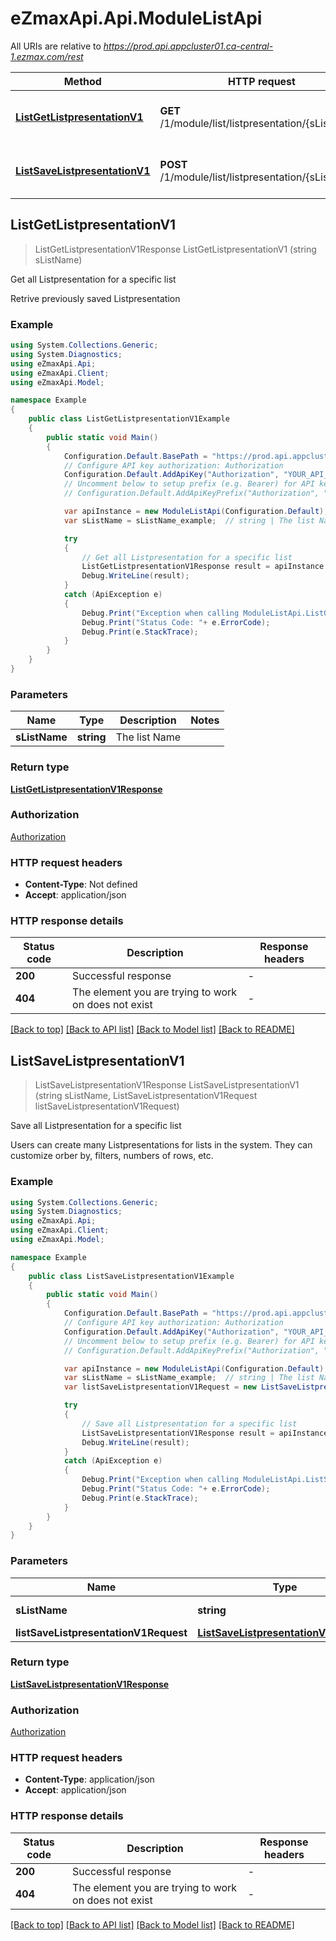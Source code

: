 # eZmaxApi.Api.ModuleListApi

All URIs are relative to *https://prod.api.appcluster01.ca-central-1.ezmax.com/rest*

Method | HTTP request | Description
------------- | ------------- | -------------
[**ListGetListpresentationV1**](ModuleListApi.md#listgetlistpresentationv1) | **GET** /1/module/list/listpresentation/{sListName} | Get all Listpresentation for a specific list
[**ListSaveListpresentationV1**](ModuleListApi.md#listsavelistpresentationv1) | **POST** /1/module/list/listpresentation/{sListName} | Save all Listpresentation for a specific list



## ListGetListpresentationV1

> ListGetListpresentationV1Response ListGetListpresentationV1 (string sListName)

Get all Listpresentation for a specific list

Retrive previously saved Listpresentation

### Example

```csharp
using System.Collections.Generic;
using System.Diagnostics;
using eZmaxApi.Api;
using eZmaxApi.Client;
using eZmaxApi.Model;

namespace Example
{
    public class ListGetListpresentationV1Example
    {
        public static void Main()
        {
            Configuration.Default.BasePath = "https://prod.api.appcluster01.ca-central-1.ezmax.com/rest";
            // Configure API key authorization: Authorization
            Configuration.Default.AddApiKey("Authorization", "YOUR_API_KEY");
            // Uncomment below to setup prefix (e.g. Bearer) for API key, if needed
            // Configuration.Default.AddApiKeyPrefix("Authorization", "Bearer");

            var apiInstance = new ModuleListApi(Configuration.Default);
            var sListName = sListName_example;  // string | The list Name

            try
            {
                // Get all Listpresentation for a specific list
                ListGetListpresentationV1Response result = apiInstance.ListGetListpresentationV1(sListName);
                Debug.WriteLine(result);
            }
            catch (ApiException e)
            {
                Debug.Print("Exception when calling ModuleListApi.ListGetListpresentationV1: " + e.Message );
                Debug.Print("Status Code: "+ e.ErrorCode);
                Debug.Print(e.StackTrace);
            }
        }
    }
}
```

### Parameters


Name | Type | Description  | Notes
------------- | ------------- | ------------- | -------------
 **sListName** | **string**| The list Name | 

### Return type

[**ListGetListpresentationV1Response**](ListGetListpresentationV1Response.md)

### Authorization

[Authorization](../README.md#Authorization)

### HTTP request headers

- **Content-Type**: Not defined
- **Accept**: application/json


### HTTP response details
| Status code | Description | Response headers |
|-------------|-------------|------------------|
| **200** | Successful response |  -  |
| **404** | The element you are trying to work on does not exist |  -  |

[[Back to top]](#)
[[Back to API list]](../README.md#documentation-for-api-endpoints)
[[Back to Model list]](../README.md#documentation-for-models)
[[Back to README]](../README.md)


## ListSaveListpresentationV1

> ListSaveListpresentationV1Response ListSaveListpresentationV1 (string sListName, ListSaveListpresentationV1Request listSaveListpresentationV1Request)

Save all Listpresentation for a specific list

Users can create many Listpresentations for lists in the system. They can customize orber by, filters, numbers of rows, etc.

### Example

```csharp
using System.Collections.Generic;
using System.Diagnostics;
using eZmaxApi.Api;
using eZmaxApi.Client;
using eZmaxApi.Model;

namespace Example
{
    public class ListSaveListpresentationV1Example
    {
        public static void Main()
        {
            Configuration.Default.BasePath = "https://prod.api.appcluster01.ca-central-1.ezmax.com/rest";
            // Configure API key authorization: Authorization
            Configuration.Default.AddApiKey("Authorization", "YOUR_API_KEY");
            // Uncomment below to setup prefix (e.g. Bearer) for API key, if needed
            // Configuration.Default.AddApiKeyPrefix("Authorization", "Bearer");

            var apiInstance = new ModuleListApi(Configuration.Default);
            var sListName = sListName_example;  // string | The list Name
            var listSaveListpresentationV1Request = new ListSaveListpresentationV1Request(); // ListSaveListpresentationV1Request | 

            try
            {
                // Save all Listpresentation for a specific list
                ListSaveListpresentationV1Response result = apiInstance.ListSaveListpresentationV1(sListName, listSaveListpresentationV1Request);
                Debug.WriteLine(result);
            }
            catch (ApiException e)
            {
                Debug.Print("Exception when calling ModuleListApi.ListSaveListpresentationV1: " + e.Message );
                Debug.Print("Status Code: "+ e.ErrorCode);
                Debug.Print(e.StackTrace);
            }
        }
    }
}
```

### Parameters


Name | Type | Description  | Notes
------------- | ------------- | ------------- | -------------
 **sListName** | **string**| The list Name | 
 **listSaveListpresentationV1Request** | [**ListSaveListpresentationV1Request**](ListSaveListpresentationV1Request.md)|  | 

### Return type

[**ListSaveListpresentationV1Response**](ListSaveListpresentationV1Response.md)

### Authorization

[Authorization](../README.md#Authorization)

### HTTP request headers

- **Content-Type**: application/json
- **Accept**: application/json


### HTTP response details
| Status code | Description | Response headers |
|-------------|-------------|------------------|
| **200** | Successful response |  -  |
| **404** | The element you are trying to work on does not exist |  -  |

[[Back to top]](#)
[[Back to API list]](../README.md#documentation-for-api-endpoints)
[[Back to Model list]](../README.md#documentation-for-models)
[[Back to README]](../README.md)


